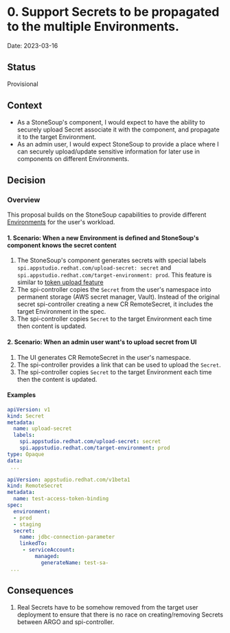 # 0. Support Secrets to be propagated to the multiple Environments.

Date: 2023-03-16

## Status

Provisional

## Context


* As a StoneSoup's component, I would expect to have the ability to securely upload Secret associate it with the component, and propagate it to the target Environment.
* As an admin user, I would expect StoneSoup to provide a place where I can securely upload/update sensitive information for later use in components on different Environments.

## Decision

### Overview

This proposal builds on the StoneSoup capabilities to provide different [Environments](https://github.com/redhat-appstudio/book/blob/main/ADR/0008-environment-provisioning.md) for the user's workload.

#### 1. Scenario: When a new Environment is defined and StoneSoup's component knows the secret content

1. The StoneSoup's component generates secrets with special labels `spi.appstudio.redhat.com/upload-secret: secret` and  `spi.appstudio.redhat.com/target-environment: prod`.   This feature is similar to [token upload feature](https://github.com/redhat-appstudio/service-provider-integration-operator/blob/main/docs/USER.md#uploading-access-token-to-spi-using-kubernetes-secret)
2. The spi-controller copies the `Secret` from the user's namespace into permanent storage (AWS secret manager, Vault). Instead of the original secret spi-controller creating a new CR RemoteSecret, it includes the target Environment in the spec.
3. The spi-controller copies `Secret` to the target Environment each time then content is updated.

#### 2. Scenario: When an admin user want's to upload secret from UI

1. The UI generates CR RemoteSecret in the user's namespace.
2. The spi-controller provides a link that can be used to upload the `Secret`.
3. The spi-controller copies `Secret` to the target Environment each time then the content is updated.

#### Examples


```yaml
apiVersion: v1
kind: Secret
metadata:
  name: upload-secret
  labels:
    spi.appstudio.redhat.com/upload-secret: secret
    spi.appstudio.redhat.com/target-environment: prod
type: Opaque
data:
 ...
```



```yaml
apiVersion: appstudio.redhat.com/v1beta1
kind: RemoteSecret
metadata:
  name: test-access-token-binding
spec:
  environment:
  - prod
  - staging
  secret:
    name: jdbc-connection-parameter
    linkedTo:
     - serviceAccount:
         managed:
           generateName: test-sa-
 ...
```
## Consequences

1. Real Secrets have to be somehow removed from the target user deployment to ensure that there is no race on creating/removing Secrets between ARGO and spi-controller.
